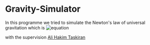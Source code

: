 # Gravity-Simulator

In this programme we tried to simulate the Newton's law of universal gravitation which is ![equation](<img src="https://latex.codecogs.com/svg.image?F=G{\frac{m_1m_2}{r^2}}" title="F=G{\frac{m_1m_2}{r^2}}" />)

with the supervision [Ali Hakim Taskiran](https://github.com/alihakimtaskiran)
